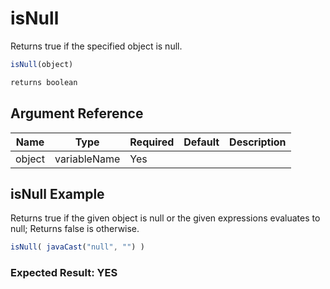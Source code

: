 # isNull

Returns true if the specified object is null.

```javascript
isNull(object)
```

```javascript
returns boolean
```

## Argument Reference

| Name | Type | Required | Default | Description |
| --- | --- | --- | --- | --- |
| object | variableName | Yes |  |  |

## isNull Example

Returns true if the given object is null or the given expressions evaluates to null; Returns false is otherwise.

```javascript
isNull( javaCast("null", "") )
```

### Expected Result: YES
